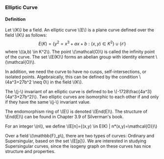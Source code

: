 ### Elliptic Curve

#### Definition
Let \\(K\\) be a field. An elliptic curve \\(E\\) is a plane curve defined over the field \\(K\\) as follows:
$$
E(K)=\left\{y^2=x^3+ax+b : (x,y) \in K^2\right\} \cup \{\mathcal{O}\}$$
where \\((a,b) \in K^2\\). The point \\(\mathcal{O}\\) is called the infinity point of the curve. The set \\(E(K)\\) forms an abelian group with identity element \\(\mathcal{O}\\).

In addition, we need the curve to have no cusps, self-intersections, or isolated points. Algebraically, this can be defined by the condition \\(4a^3+27b^2 \neq 0\\) in the field \\(K\\).

The \\(j-\\) invariant of an elliptic curve is defined to be \\(-1728\frac{4a^3}{4a^3+27b^2}\\). Two elliptic curves are isomorphic to each other if and only if they have the same \\(j-\\) invariant value.

The endomorphism ring of \\(E\\) is denoted \\(End(E)\\). The structure of \\End(E)\\) can be found in Chapter 3.9 of Silverman's book.

For an integer \\(n\\), we define \\(E[n]=\{(x,y) \in E(K) | n*(x,y)=\mathcal{O}\}\\)

Over a field \\(\mathbb{F}_p\\), there are two types of curves: Ordinary and Supersingular, based on the set \\(E[p]\\). We are interested in studying Supersingular curves, since the isogeny graph on these curves has nice structure and properties. 